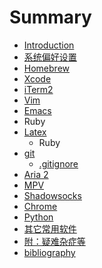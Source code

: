 # Summary

* [Introduction](README.md)
* [系统偏好设置](preference_and_settings/readme.md)
* [Homebrew](homebrew.md)
* [Xcode](xcode.md)
* [iTerm2](iterm2.md)
* [Vim](vim.md)
* [Emacs](emacs.md)
* Ruby
* [Latex](latex.md)
   * Ruby
* [git](git.md)
   * [.gitignore](gitignore.md)
* [Aria 2](aria_2/readme.md)
* [MPV](mpv.md)
* [Shadowsocks](shadowsocks.md)
* [Chrome](chrome.md)
* [Python](python.md)
* [其它常用软件](Others.md)
* [附：疑难杂症等](appendix.md)
* [bibliography](bibliography.md)

